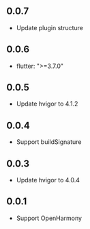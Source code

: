 ## 0.0.7

* Update plugin structure

## 0.0.6

* flutter: ">=3.7.0"

## 0.0.5

* Update hvigor to 4.1.2

## 0.0.4

* Support buildSignature

## 0.0.3

* Update hvigor to 4.0.4


## 0.0.1

* Support OpenHarmony
